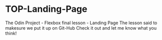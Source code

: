 # TOP-Landing-Page
The Odin Project - Flexbox final lesson - Landing Page
The lesson said to makesure we put it up on Git-Hub
Check it out and let me know what you think!
